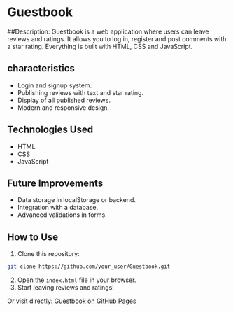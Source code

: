 # Guestbook

##Description:
Guestbook is a web application where users can leave reviews and ratings.
It allows you to log in, register and post comments with a star rating.
Everything is built with HTML, CSS and JavaScript.




## characteristics
- Login and signup system.
- Publishing reviews with text and star rating.
- Display of all published reviews.
- Modern and responsive design.

  
## Technologies Used
- HTML
- CSS
- JavaScript

## Future Improvements
- Data storage in localStorage or backend.
- Integration with a database.
- Advanced validations in forms.


## How to Use
1. Clone this repository:
```bash
git clone https://github.com/your_user/Guestbook.git
```
2. Open the `index.html` file in your browser.
3. Start leaving reviews and ratings!

Or visit directly: [Guestbook on GitHub Pages](https://your_user.github.io/Guestbook/)

